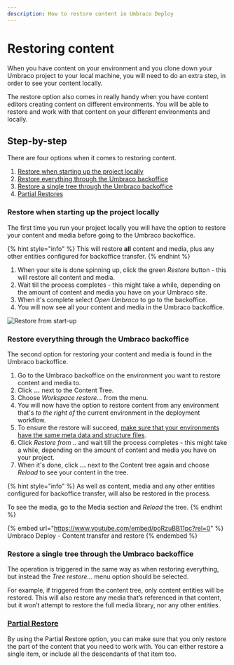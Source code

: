 ```yaml
---
description: How to restore content in Umbraco Deploy
---
```


# Restoring content

When you have content on your environment and you clone down your Umbraco project to your local machine, you will need to do an extra step, in order to see your content locally.

The restore option also comes in really handy when you have content editors creating content on different environments. You will be able to restore and work with that content on your different environments and locally.

## Step-by-step

There are four options when it comes to restoring content.

1. [Restore when starting up the project locally](./#restore-when-starting-up-the-project-locally)
2. [Restore everything through the Umbraco backoffice](./#restore-everything-through-the-umbraco-backoffice)
3. [Restore a single tree through the Umbraco backoffice](./#restore-a-single-tree-through-the-umbraco-backoffice)
4. [Partial Restores](partial-restore.md)

### Restore when starting up the project locally

The first time you run your project locally you will have the option to restore your content and media before going to the Umbraco backoffice.

{% hint style="info" %}
This will restore **all** content and media, plus any other entities configured for backoffice transfer.
{% endhint %}

1. When your site is done spinning up, click the green _Restore_ button - this will restore all content and media.
2. Wait till the process completes - this might take a while, depending on the amount of content and media you have on your Umbraco site.
3. When it's complete select _Open Umbraco_ to go to the backoffice.
4. You will now see all your content and media in the Umbraco backoffice.

![Restore from start-up](../../../umbraco-cloud/deployment/restoring-content/images/Normal-Restore.gif)

### Restore everything through the Umbraco backoffice

The second option for restoring your content and media is found in the Umbraco backoffice.

1. Go to the Umbraco backoffice on the environment you want to restore content and media to.
2. Click **...** next to the Content Tree.
3. Choose _Workspace restore..._ from the menu.
4. You will now have the option to restore content from any environment that's _to the right of_ the current environment in the deployment workflow.
5. To ensure the restore will succeed, [make sure that your environments have the same meta data and structure files](../deploying-changes.md).
6. Click _Restore from .._ and wait till the process completes - this might take a while, depending on the amount of content and media you have on your project.
7. When it's done, click **...** next to the Content tree again and choose _Reload_ to see your content in the tree.

{% hint style="info" %}
As well as content, media and any other entities configured for backoffice transfer, will also be restored in the process.

To see the media, go to the Media section and _Reload_ the tree.
{% endhint %}

{% embed url="https://www.youtube.com/embed/poRzuBB11pc?rel=0" %}
Umbraco Deploy - Content transfer and restore
{% endembed %}

### Restore a single tree through the Umbraco backoffice

The operation is triggered in the same way as when restoring everything, but instead the _Tree restore..._ menu option should be selected.

For example, if triggered from the content tree, only content entities will be restored. This will also restore any media that’s referenced in that content, but it won’t attempt to restore the full media library, nor any other entities.

### [Partial Restore](partial-restore.md)

By using the Partial Restore option, you can make sure that you only restore the part of the content that you need to work with. You can either restore a single item, or include all the descendants of that item too.

